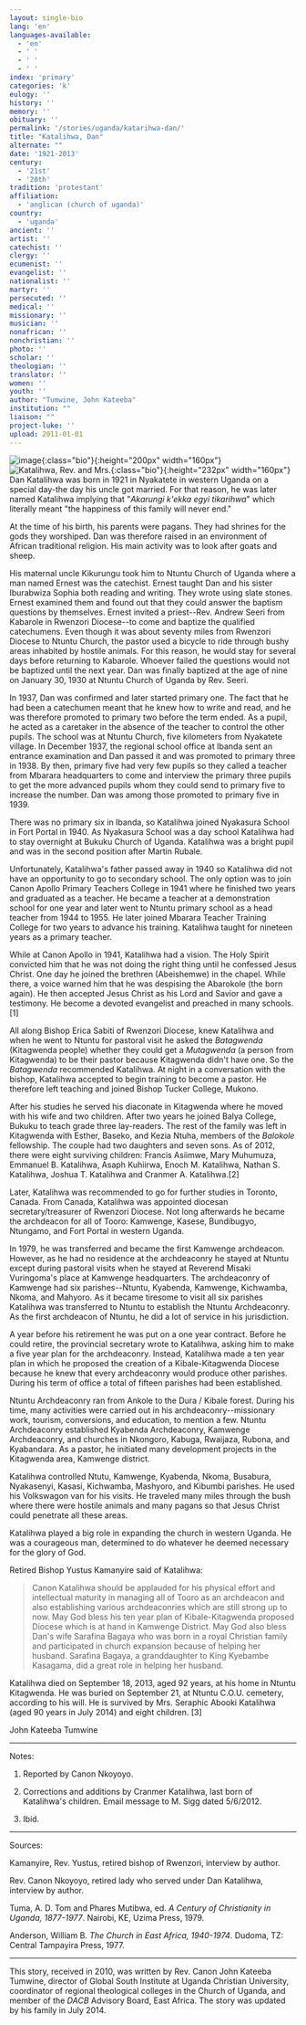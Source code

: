 ```yaml
---
layout: single-bio
lang: 'en'
languages-available:
  - 'en'
  - ' '
  - ' '
  - ' '
index: 'primary'
categories: 'k'
eulogy: ''
history: ''
memory: ''
obituary: ''
permalink: '/stories/uganda/katarihwa-dan/'
title: "Katalihwa, Dan"
alternate: ""
date: '1921-2013'
century:
  - '21st'
  - '20th'
tradition: 'protestant'
affiliation:
  - 'anglican (church of uganda)'
country:
  - 'uganda'
ancient: ''
artist: ''
catechist: ''
clergy: ''
ecumenist: ''
evangelist: ''
nationalist: ''
martyr: ''
persecuted: ''
medical: ''
missionary: ''
musician: ''
nonafrican: ''
nonchristian: ''
photo: ''
scholar: ''
theologian: ''
translator: ''
women: ''
youth: ''
author: "Tumwine, John Kateeba"
institution: ""
liaison: ""
project-luke: ''
upload: 2011-01-01
---
```


![image](/images/bio-pics/uganda/katarihwa-dan/katalihwa-dan.jpg){:class="bio"}{:height="200px" width="160px"}![Katalihwa, Rev. and Mrs.](/images/bio-pics/uganda/katarihwa-dan/katalihwa-dan--mrs.jpg){:class="bio"}{:height="232px" width="160px"} Dan Katalihwa was born in 1921 in Nyakatete
in western Uganda on a special day-the day his uncle got married.
For that reason, he was later named Katalihwa implying that
"*Akarungi k'ekka egyi tikarihwa*" which literally meant
"the happiness of this family will never end."

At the time of his birth, his parents were pagans. They had
shrines for the gods they worshiped. Dan was therefore raised
in an environment of African traditional religion. His main
activity was to look after goats and sheep.

His maternal uncle Kikurungu took him to Ntuntu Church of Uganda
where a man named Ernest was the catechist. Ernest taught Dan
and his sister Iburabwiza Sophia both reading and writing. They
wrote using slate stones. Ernest examined them and found out
that they could answer the baptism questions by themselves.
Ernest invited a priest--Rev. Andrew Seeri from Kabarole in
Rwenzori Diocese--to come and baptize the qualified catechumens.
Even though it was about seventy miles from Rwenzori Diocese
to Ntuntu Church, the pastor used a bicycle to ride through
bushy areas inhabited by hostile animals. For this reason, he
would stay for several days before returning to Kabarole. Whoever
failed the questions would not be baptized until the next year.
Dan was finally baptized at the age of nine on January 30, 1930
at Ntuntu Church of Uganda by Rev. Seeri.

In 1937, Dan was confirmed and later started primary one. The
fact that he had been a catechumen meant that he knew how to
write and read, and he was therefore promoted to primary two
before the term ended. As a pupil, he acted as a caretaker in
the absence of the teacher to control the other pupils. The
school was at Ntuntu Church, five kilometers from Nyakatete
village. In December 1937, the regional school office at Ibanda
sent an entrance examination and Dan passed it and was promoted
to primary three in 1938. By then, primary five had very few
pupils so they called a teacher from Mbarara headquarters to
come and interview the primary three pupils to get the more
advanced pupils whom they could send to primary five to increase
the number. Dan was among those promoted to primary five in
1939.

There was no primary six in Ibanda, so Katalihwa joined Nyakasura
School in Fort Portal in 1940. As Nyakasura School was a day
school Katalihwa had to stay overnight at Bukuku Church of Uganda.
Katalihwa was a bright pupil and was in the second position
after Martin Rubale.

Unfortunately, Katalihwa's father passed away in 1940 so Katalihwa
did not have an opportunity to go to secondary school. The only
option was to join Canon Apollo Primary Teachers College in
1941 where he finished two years and graduated as a teacher.
He became a teacher at a demonstration school for one year and
later went to Ntuntu primary school as a head teacher from 1944
to 1955. He later joined Mbarara Teacher Training College for
two years to advance his training. Katalihwa taught for nineteen
years as a primary teacher.

While at Canon Apollo in 1941, Katalihwa had a vision. The Holy
Spirit convicted him that he was not doing the right thing until
he confessed Jesus Christ. One day he joined the brethren (Abeishemwe)
in the chapel. While there, a voice warned him that he was despising
the Abarokole (the born again). He then accepted Jesus Christ
as his Lord and Savior and gave a testimony. He become a devoted
evangelist and preached in many schools. [1]

All along Bishop Erica Sabiti of Rwenzori Diocese, knew Katalihwa
and when he went to Ntuntu for pastoral visit he asked the *Batagwenda*
(Kitagwenda people) whether they could get a *Mutagwenda*
(a person from Kitagwenda) to be their pastor because Kitagwenda
didn't have one. So the *Batagwenda* recommended Katalihwa.
At night in a conversation with the bishop, Katalihwa accepted
to begin training to become a pastor. He therefore left teaching
and joined Bishop Tucker College, Mukono.

After his studies he served his diaconate in Kitagwenda where
he moved with his wife and two children. After two years he
joined Balya College, Bukuku to teach grade three lay-readers.
The rest of the family was left in Kitagwenda with Esther, Baseko,
and Kezia Ntuha, members of the *Balokole* fellowship. The couple
had two daughters and seven sons. As of 2012, there were eight surviving children:
Francis Asiimwe, Mary Muhumuza, Emmanuel B. Katalihwa, Asaph Kuhiirwa, Enoch M.
Katalihwa, Nathan S. Katalihwa, Joshua T. Katalihwa and Cranmer A. Katalihwa.[2]

Later, Katalihwa was recommended to go for further studies in
Toronto, Canada. From Canada, Katalihwa was appointed diocesan
secretary/treasurer of Rwenzori Diocese. Not long afterwards
he became the archdeacon for all of Tooro: Kamwenge, Kasese,
Bundibugyo, Ntungamo, and Fort Portal in western Uganda.

In 1979, he was transferred and became the first Kamwenge archdeacon.
However, as he had no residence at the archdeaconry he stayed
at Ntuntu except during pastoral visits when he stayed at Reverend
Misaki Vuringoma's place at Kamwenge headquarters. The archdeaconry
of Kamwenge had six parishes--Ntuntu, Kyabenda, Kamwenge, Kichwamba,
Nkoma, and Mahyoro. As it became tiresome to visit all six parishes
Katalihwa was transferred to Ntuntu to establish the Ntuntu
Archdeaconry. As the first archdeacon of Ntuntu, he did a lot
of service in his jurisdiction.

A year before his retirement he was put on a one year contract.
Before he could retire, the provincial secretary wrote to Katalihwa,
asking him to make a five year plan for the archdeaconry. Instead,
Katalihwa made a ten year plan in which he proposed the creation
of a Kibale-Kitagwenda Diocese because he knew that every archdeaconry
would produce other parishes. During his term of office a total
of fifteen parishes had been established.

Ntuntu Archdeaconry ran from Ankole to the Dura / Kibale forest.
During his time, many activities were carried out in his archdeaconry--missionary
work, tourism, conversions, and education, to mention a few.
Ntuntu Archdeaconry established Kyabenda Archdeaconry, Kamwenge
Archdeaconry, and churches in Nkongoro, Kabuga, Rwaijaza, Rubona,
and Kyabandara. As a pastor, he initiated many development projects
in the Kitagwenda area, Kamwenge district.

Katalihwa controlled Ntutu, Kamwenge, Kyabenda, Nkoma, Busabura,
Nyakasenyi, Kasasi, Kichwamba, Mashyoro, and Kibumbi parishes.
He used his Volkswagon van for his visits. He traveled many
miles through the bush where there were hostile animals and
many pagans so that Jesus Christ could penetrate all these areas.

Katalihwa played a big role in expanding the church in western
Uganda. He was a courageous man, determined to do whatever he
deemed necessary for the glory of God.

Retired Bishop Yustus Kamanyire said of Katalihwa:

> Canon Katalihwa should be applauded for his physical
> effort and intellectual maturity in managing all of Tooro
> as an archdeacon and also establishing various archdeaconries
> which are still strong up to now. May God bless his ten year
> plan of Kibale-Kitagwenda proposed Diocese which is at hand
> in Kamwenge District. May God also bless Dan's wife Sarafina
> Bagaya who was born in a royal Christian family and participated
> in church expansion because of helping her husband. Sarafina
> Bagaya, a granddaughter to King Kyebambe Kasagama, did a great
> role in helping her husband.

Katalihwa died on  September 18, 2013, aged 92 years, at his home in Ntuntu Kitagwenda. He was buried on September 21, at Ntuntu C.O.U. cemetery, according to his will. He is survived by Mrs. Seraphic Abooki  Katalihwa (aged 90 years in July 2014) and eight children.
[3]

John Kateeba Tumwine

---

Notes:

1. Reported by Canon Nkoyoyo.

2. Corrections and additions by Cranmer Katalihwa, last born
of Katalihwa's children. Email message to M. Sigg dated 5/6/2012.

3. Ibid.

---

Sources:

Kamanyire, Rev. Yustus, retired bishop of Rwenzori,
interview by author.

Rev. Canon Nkoyoyo, retired lady who served under Dan Katalihwa,
interview by author.

Tuma, A. D. Tom and Phares Mutibwa, ed. *A Century of Christianity
in Uganda, 1877-1977*. Nairobi, KE, Uzima Press, 1979.

Anderson, William B. *The Church in East Africa, 1940-1974*.
Dudoma, TZ: Central Tampayira Press, 1977.

---

This story, received in 2010, was written by
Rev. Canon John Kateeba Tumwine, director of Global South Institute
at Uganda Christian University, coordinator of regional theological
colleges in the Church of Uganda, and member of the *DACB*
Advisory Board, East Africa. The story was updated by his family in July 2014.
